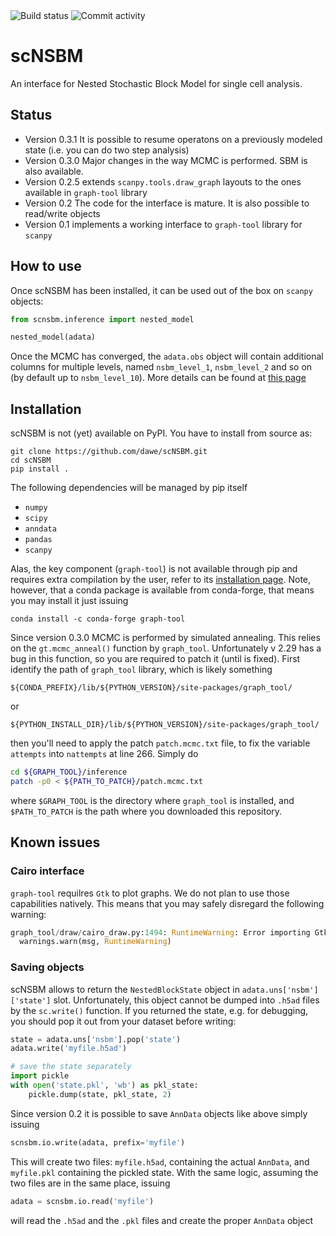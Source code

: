 <img src="https://travis-ci.org/dawe/scNSBM.svg?branch=master" title="Build status">
<img src="https://img.shields.io/github/commit-activity/m/dawe/scNSBM" title="Commit activity">

# scNSBM
An interface for Nested Stochastic Block Model for single cell analysis.

## Status
- Version 0.3.1 It is possible to resume operatons on a previously modeled state (i.e. you can do two step analysis)
- Version 0.3.0 Major changes in the way MCMC is performed. SBM is also available.
- Version 0.2.5 extends `scanpy.tools.draw_graph` layouts to the ones available in `graph-tool` library
- Version 0.2 The code for the interface is mature. It is also possible to read/write objects
- Version 0.1 implements a working interface to `graph-tool` library for `scanpy`


## How to use
Once scNSBM has been installed, it can be used out of the box on `scanpy` objects:

```python
from scnsbm.inference import nested_model

nested_model(adata)
```

Once the MCMC has converged, the `adata.obs` object will contain additional columns for multiple levels, named `nsbm_level_1`, `nsbm_level_2` and so on (by default up to `nsbm_level_10`). 
More details can be found at [this page](Advanced.md)

## Installation
scNSBM is not (yet) available on PyPI. You have to install from source as:

```
git clone https://github.com/dawe/scNSBM.git
cd scNSBM
pip install .
```

The following dependencies will be managed by pip itself

- `numpy`
- `scipy`
- `anndata`
- `pandas`
- `scanpy`

Alas, the key component (`graph-tool`) is not available through pip and requires extra compilation by the user, refer to its [installation page](https://git.skewed.de/count0/graph-tool/-/wikis/installation-instructions). Note, however, that a conda package is available from conda-forge, that means you may install it just issuing

```
conda install -c conda-forge graph-tool
```

Since version 0.3.0 MCMC is performed by simulated annealing. This relies on the `gt.mcmc_anneal()` function by `graph_tool`. Unfortunately v 2.29 has a bug in this function, so you are required to patch it (until is fixed).  First identify the path of `graph_tool` library, which is likely something

```
${CONDA_PREFIX}/lib/${PYTHON_VERSION}/site-packages/graph_tool/
```

or

```
${PYTHON_INSTALL_DIR}/lib/${PYTHON_VERSION}/site-packages/graph_tool/
```

then you'll need to apply the patch `patch.mcmc.txt` file, to fix the variable `attempts` into `nattempts` at line 266. Simply do 

```bash
cd ${GRAPH_TOOL}/inference
patch -p0 < ${PATH_TO_PATCH}/patch.mcmc.txt
```

where `$GRAPH_TOOL` is the directory where `graph_tool` is installed, and `$PATH_TO_PATCH` is the path where you downloaded this repository.


## Known issues
### Cairo interface
`graph-tool` requilres `Gtk` to plot graphs. We do not plan to use those capabilities natively. This means that you may safely disregard the following warning:

```python
graph_tool/draw/cairo_draw.py:1494: RuntimeWarning: Error importing Gtk module: No module named 'gi'; GTK+ drawing will not work.
  warnings.warn(msg, RuntimeWarning)
```

### Saving objects
scNSBM allows to return the `NestedBlockState` object in `adata.uns['nsbm']['state']` slot. Unfortunately, this object cannot be dumped into `.h5ad` files by the `sc.write()` function. If you returned the state, e.g. for debugging, you should pop it out from your dataset before writing:

```python
state = adata.uns['nsbm'].pop('state')
adata.write('myfile.h5ad')

# save the state separately
import pickle
with open('state.pkl', 'wb') as pkl_state:
    pickle.dump(state, pkl_state, 2)
```

Since version 0.2 it is possible to save `AnnData` objects like above simply issuing

```python
scnsbm.io.write(adata, prefix='myfile')
```

This will create two files: `myfile.h5ad`, containing the actual `AnnData`, and 
`myfile.pkl` containing the pickled state. With the same logic, assuming the two files
are in the same place, issuing

```python
adata = scnsbm.io.read('myfile')
```

will read the `.h5ad` and the `.pkl` files and create the proper `AnnData` object
